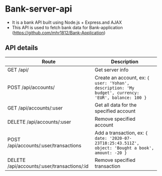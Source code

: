 # Bank-server-api
* It is a bank API built using Node.js + Express.and AJAX
* This API is used to fetch bank data for Bank-application (https://github.com/mhr1812/Bank-Application)

## API details

Route                                        | Description
---------------------------------------------|------------------------------------
GET    /api/                                 | Get server info
POST   /api/accounts/                        | Create an account, ex: `{ user: 'Yohan', description: 'My budget', currency: 'EUR', balance: 100 }`
GET    /api/accounts/:user                   | Get all data for the specified account
DELETE /api/accounts/:user                   | Remove specified account
POST   /api/accounts/:user/transactions      | Add a transaction, ex: `{ date: '2020-07-23T18:25:43.511Z', object: 'Bought a book', amount: -20 }`
DELETE  /api/accounts/:user/transactions/:id | Remove specified transaction
